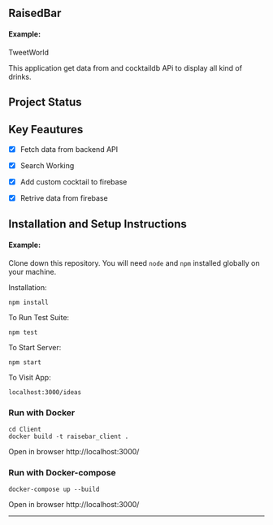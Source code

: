 ## RaisedBar

#### Example:

TweetWorld 

This application get data from and cocktaildb APi to display all kind of drinks.

## Project Status
## Key Feautures
- [x] Fetch data from backend API 
- [x] Search Working
- [x] Add custom cocktail to firebase  
- [x] Retrive data from firebase 



## Installation and Setup Instructions

#### Example:  

Clone down this repository. You will need `node` and `npm` installed globally on your machine.  

Installation:

`npm install`  

To Run Test Suite:  

`npm test`  

To Start Server:

`npm start`  

To Visit App:

`localhost:3000/ideas`  

### Run with Docker
```console
cd Client
docker build -t raisebar_client .
```

Open in browser
http://localhost:3000/

### Run with Docker-compose 
```console
docker-compose up --build
```
Open in browser
http://localhost:3000/
****
